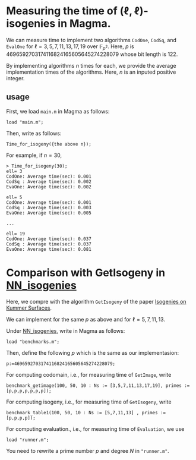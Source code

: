 # Measuring the time of $(\ell,\ell)$-isogenies in Magma.

We can measure time to implement two algorithms $\mathtt{CodOne}$, $\mathtt{CodSq}$, and  $\mathtt{EvalOne}$ for $\ell=3,5,7,11,13,17,19$ over $\mathbb{F}_{p^2}$. 
Here, $p$ is 4696592703174116824165605645274228079 whose bit length is 122.


By implementing algorithms $n$ times for each, we provide the average implementation times of the algorithms. Here, $n$ is an inputed positive integer. 


## usage

First, we load ```main.m```  in Magma as follows:
```
load "main.m";
```
Then, write as follows:
```
Time_for_isogeny({the above n});
```
For example, if $n=30$,  
```
> Time_for_isogeny(30);
ell= 3
CodOne: Average time(sec): 0.001
CodSq : Average time(sec): 0.002
EvaOne: Average time(sec): 0.002

ell= 5
CodOne: Average time(sec): 0.001
CodSq : Average time(sec): 0.003
EvaOne: Average time(sec): 0.005

...

ell= 19
CodOne: Average time(sec): 0.037
CodSq : Average time(sec): 0.037
EvaOne: Average time(sec): 0.081

```


# Comparison with GetIsogeny in [NN_isogenies](https://github.com/mariascrs/NN_isogenies)

Here, we compre with the algorithm $\mathtt{GetIsogeny}$ of the paper [Isogenies on Kummer Surfaces](https://arxiv.org/abs/2409.14819).

We can implement for the same $p$ as above and for $\ell=5,7,11,13$.

Under [NN_isogenies](https://github.com/mariascrs/NN_isogenies), write in Magma as follows:
```
load "benchmarks.m";
```
Then, define the following $p$ which is the same as our implementasion:
```
p:=4696592703174116824165605645274228079;
```
For computing codomain, i.e., for measuring time of $\mathtt{GetImage}$, write
```
benchmark_getimage(100, 50, 10 : Ns := [3,5,7,11,13,17,19], primes := [p,p,p,p,p,p,p]);
```
For computing isogeny,  i.e., for measuring time of $\mathtt{GetIsogeny}$, write
```
benchmark_table1(100, 50, 10 : Ns := [5,7,11,13] , primes := [p,p,p,p]);
```
For computing evaluation.,  i.e., for measuring time of $\mathtt{Evaluation}$, 
we use 
```
load "runner.m";
```
You need to rewrite a prime number $p$ and degree $N$ in ```"runner.m"```.




